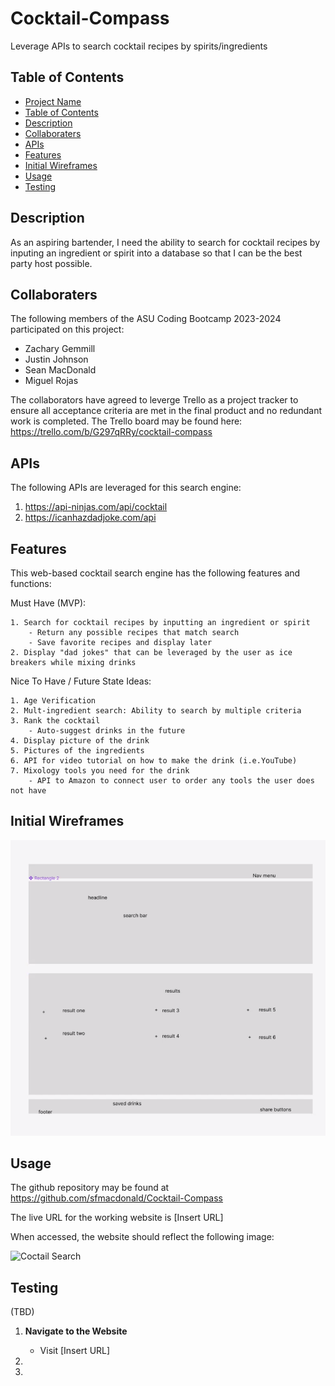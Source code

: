 # Cocktail-Compass
Leverage APIs to search cocktail recipes by spirits/ingredients

## Table of Contents

- [Project Name](#project-name)
- [Table of Contents](#table-of-contents)
- [Description](#description)
- [Collaboraters](#collaboraters)
- [APIs](#apis)
- [Features](#features)
- [Initial Wireframes](#initial-wireframes)
- [Usage](#usage)
- [Testing](#testing)


## Description

As an aspiring bartender, I need the ability to search for cocktail recipes by inputing an ingredient or spirit into a database so that I can be the best party host possible.

## Collaboraters

The following members of the ASU Coding Bootcamp 2023-2024 participated on this project:

- Zachary Gemmill
- Justin Johnson
- Sean MacDonald
- Miguel Rojas

The collaborators have agreed to leverge Trello as a project tracker to ensure all acceptance criteria are met in the final product and no redundant work is completed. The Trello board may be found here: https://trello.com/b/G297qRRy/cocktail-compass 

## APIs

The following APIs are leveraged for this search engine:

1. https://api-ninjas.com/api/cocktail
2. https://icanhazdadjoke.com/api


## Features

This web-based cocktail search engine has the following features and functions:

Must Have (MVP):

    1. Search for cocktail recipes by inputting an ingredient or spirit
        - Return any possible recipes that match search
        - Save favorite recipes and display later
    2. Display "dad jokes" that can be leveraged by the user as ice breakers while mixing drinks

Nice To Have / Future State Ideas:

    1. Age Verification
    2. Mult-ingredient search: Ability to search by multiple criteria
    3. Rank the cocktail
        - Auto-suggest drinks in the future
    4. Display picture of the drink
    5. Pictures of the ingredients 
    6. API for video tutorial on how to make the drink (i.e.YouTube)
    7. Mixology tools you need for the drink
        - API to Amazon to connect user to order any tools the user does not have

## Initial Wireframes

![Cocktail Wireframe](<./Screen Shot 2023-11-21 at 9.00.57 PM.png>)

## Usage

The github repository may be found at https://github.com/sfmacdonald/Cocktail-Compass

The live URL for the working website is [Insert URL]

When accessed, the website should reflect the following image:

![Coctail Search](<insert image>)

## Testing 
(TBD)

1. **Navigate to the Website**
   - Visit [Insert URL]

2. 

3. 
